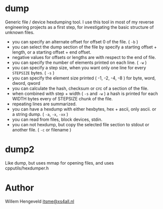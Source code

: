 dump
====

Generic file / device hexdumping tool.
I use this tool in most of my reverse engineering projects as a first step, for investigating
the basic structure of unknown files.

 * you can specify an alternate offset for offset 0 of the file. ( `-b` )
 * you can select the dump section of the file by specify a starting offset + length, or a starting offset + end offset.
 * negative values for offsets or lengths are with respect to the end of file.
 * you can specify the number of elements printed on each line. ( `-w` )
 * you can specify a step size, when you want only one line for every `STEPSIZE` bytes. ( `-s` )
 * you can specify the element size printed ( -1, -2, -4, -8 ) for byte, word, dword, qword
 * you can calculate the hash, checksum or crc of a section of the file.
 * when combined with step + width ( `-s` and `-w` ) a hash is printed for each WIDTH bytes every of STEPSIZE chunk of the file.
 * repeating lines are summarized.
 * you can have a hexdump with either hexbytes, hex + ascii, only ascii. or a string dump. ( `-a`, `-x`, `-xx` )
 * you can read from files, block devices, stdin.
 * you can not hexdump, but copy the selected file section to stdout or another file. ( `-c` or filename )


dump2
=====

Like dump, but uses mmap for opening files, and uses cpputils/hexdumper.h




Author
======

Willem Hengeveld <itsme@xs4all.nl>


